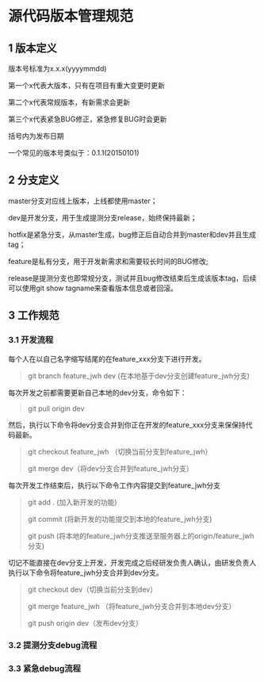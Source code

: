 # 源代码版本管理规范

## 1 版本定义
版本号标准为x.x.x(yyyymmdd)

第一个x代表大版本，只有在项目有重大变更时更新

第二个x代表常规版本，有新需求会更新

第三个x代表紧急BUG修正，紧急修复BUG时会更新

括号内为发布日期

一个常见的版本号类似于：0.1.1(20150101)



## 2 分支定义
master分支对应线上版本，上线都使用master；

dev是开发分支，用于生成提测分支release，始终保持最新；

hotfix是紧急分支，从master生成，bug修正后自动合并到master和dev并且生成tag；

feature是私有分支，用于开发新需求和需要较长时间的BUG修改;

release是提测分支也即常规分支，测试并且bug修改结束后生成该版本tag，后续可以使用git show tagname来查看版本信息或者回滚。

  
## 3 工作规范

### 3.1 开发流程
每个人在以自己名字缩写结尾的在feature_xxx分支下进行开发。

> git branch feature_jwh dev (在本地基于dev分支创建feature_jwh分支)

每次开发之前都需要更新自己本地的dev分支，命令如下：

> git pull origin dev

然后，执行以下命令将dev分支合并到你正在开发的feature_xxx分支来保保持代码最新。

> git checkout feature_jwh （切换当前分支到feature_jwh）
>
> git merge dev（将dev分支合并到feature_jwh分支）

每次开发工作结束后，执行以下命令工作内容提交到feature_jwh分支
> git add . (加入新开发的功能)
>
> git commit (将新开发的功能提交到本地的feature_jwh分支)
>
> git push (将本地的feature_jwh分支推送至服务器上的origin/feature_jwh分支)

切记不能直接在dev分支上开发，开发完成之后经研发负责人确认，由研发负责人执行以下命令将feature_jwh分支合并到dev分支。
> git checkout dev（切换当前分支到dev）
>
> git merge feature_jwh （将feature_jwh分支合并到本地dev分支）
>
> git push origin dev（发布dev分支）


### 3.2 提测分支debug流程

### 3.3 紧急debug流程
